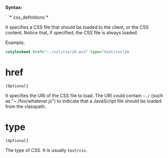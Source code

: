**Syntax:**

<stylesheet href="''a_uri''" type="text/css"/>  
<stylesheet>  
` `*`css_definitions`*  
</stylesheet>

It specifies a CSS file that should be loaded to the client, or the CSS
content. Notice that, if specified, the CSS file is always loaded.

Example,

``` xml
<stylesheet href="~./zul/css/zk.wcs" type="text/css"/>
```

# href

`[Optional]`

It specifies the URI of the CSS file to load. The URI could contain
`~./` (such as "~./foo/whatever.js") to indicate that a JavaScript file
should be loaded from the classpath.

# type

`[Optional]`

The type of CSS. It is usually `text/css`.
